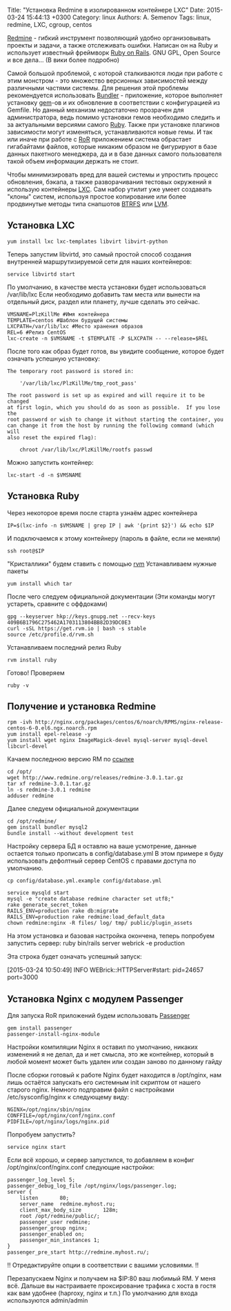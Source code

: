 Title: "Установка Redmine в изолированном контейнере LXC"
Date: 2015-03-24 15:44:13 +0300
Category: linux
Authors: A. Semenov
Tags: linux, redmine, LXC, cgroup, centos

[Redmine][l01] - гибкий инструмент позволяющий удобно организовывать проекты и задачи, а также отслеживать ошибки. Написан он на Ruby и использует известный фреймворк [Ruby on Rails][l02]. GNU GPL, Open Source и все дела... (В вики более подробно)


Самой большой проблемой, с которой сталкиваются люди при работе с этим монстром - это множество версионных зависимостей между различными частями системы. Для решения этой проблемы рекомендуется использовать [Bundler][l03] - приложение, которое выполняет установку [gem][l04]-ов и их обновление в соответствии с конфигурацией из Gemfile. Но данный механизм недостаточно прозрачен для администратора, ведь помимо установки гемов необходимо следить и за актуальными версиями самого [Ruby][l05]. Также при установке плагинов зависимости могут изменяться, устанавливаются новые гемы. И так или иначе при работе с [RoR][l02] приложением система обрастает гигабайтами файлов, которые никаким образом не фигурируют в базе данных пакетного менеджера, да и в базе данных самого пользователя такой объем информации держать не стоит.

Чтобы минимизировать вред для вашей системы и упростить процесс обновления, бэкапа, а также разворачивания тестовых окружений я использую контейнеры [LXC][l06]. Сам набор утилит уже умеет создавать "клоны" систем, используя простое копирование или более продвинутые методы типа снапшотов [BTRFS][l07] или [LVM][l08].

## Установка LXC

    yum install lxc lxc-templates libvirt libvirt-python

Теперь запустим libvirtd, это самый простой способ создания внутренней маршрутизируемой сети для наших контейнеров:

    service libvirtd start

По умолчанию, в качестве места установки будет использоваться /var/lib/lxc 
Если необходимо добавить там места или вынести на отдельный диск, раздел или планету, лучше сделать это сейчас.

    VMSNAME=PlzKillMe #Имя контейнера
    TEMPLATE=centos #Шаблон будущей системы
    LXCPATH=/var/lib/lxc #Место хранения образов
    REL=6 #Релиз CentOS
    lxc-create -n $VMSNAME -t $TEMPLATE -P $LXCPATH -- --release=$REL

После того как образ будет готов, вы увидите сообщение, которое будет означать успешную установку:

    The temporary root password is stored in:

        '/var/lib/lxc/PlzKillMe/tmp_root_pass'

    The root password is set up as expired and will require it to be changed
    at first login, which you should do as soon as possible.  If you lose the
    root password or wish to change it without starting the container, you
    can change it from the host by running the following command (which will
    also reset the expired flag):

        chroot /var/lib/lxc/PlzKillMe/rootfs passwd

Можно запустить контейнер:

    lxc-start -d -n $VMSNAME

## Установка Ruby

Через некоторое время после старта узнаём адрес контейнера

    IP=$(lxc-info -n $VMSNAME | grep IP | awk '{print $2}') && echo $IP

И подключаемся к этому контейнеру (пароль в файле, если не меняли)

    ssh root@$IP

"Кристаллики" будем ставить с помощью [rvm][l09]
Устанавливаем нужные пакеты

    yum install which tar

После чего следуем официальной документации (Эти команды могут устареть, сравните с оффдоками)

    gpg --keyserver hkp://keys.gnupg.net --recv-keys 409B6B1796C275462A1703113804BB82D39DC0E3
    сurl -sSL https://get.rvm.io | bash -s stable
    source /etc/profile.d/rvm.sh

Устанавливаем последний релиз Ruby

    rvm install ruby

Готово!
Проверяем

    ruby -v

## Получение и установка Redmine

    rpm -ivh http://nginx.org/packages/centos/6/noarch/RPMS/nginx-release-centos-6-0.el6.ngx.noarch.rpm
    yum install epel-release -y
    yum install wget nginx ImageMagick-devel mysql-server mysql-devel libcurl-devel

Качаем последнюю версию RM по [ссылке][l10]

    cd /opt/
    wget http://www.redmine.org/releases/redmine-3.0.1.tar.gz
    tar xf redmine-3.0.1.tar.gz
    ln -s redmine-3.0.1 redmine
    adduser redmine

Далее следуем официальной документации

    cd /opt/redmine/
    gem install bundler mysql2
    bundle install --without development test

Настройку сервера БД я оставлю на ваше усмотрение, данные остается только прописать в config/database.yml
В этом примере я буду использовать дефолтный сервер CentOS с правами доступа по умолчанию.

    cp config/database.yml.example config/database.yml

    service mysqld start
    mysql -e "create database redmine character set utf8;"
    rake generate_secret_token
    RAILS_ENV=production rake db:migrate
    RAILS_ENV=production rake redmine:load_default_data
    chown redmine:nginx -R files/ log/ tmp/ public/plugin_assets

На этом установка и базовая настройка окончена, теперь попробуем запустить сервер:
ruby bin/rails server webrick -e production

Эта строка будет означать успешный запуск:

[2015-03-24 10:50:49] INFO  WEBrick::HTTPServer#start: pid=24657 port=3000

## Установка Nginx с модулем Passenger

Для запуска RoR приложений будем использовать [Passenger][l11]

    gem install passenger
    passenger-install-nginx-module

Настройки компиляции Nginx я оставил по умолчанию, никаких изменений я не делал, да и нет смысла, это же контейнер, который в любой момент может быть удален или создан заново по данному гайду

После сборки готовый к работе Nginx будет находится в /opt/nginx, нам лишь остаётся запускать его системным init скриптом от нашего старого nginx.
Немного подправим файл с настройками /etc/sysconfig/nginx к следующему виду:

    NGINX=/opt/nginx/sbin/nginx
    CONFFILE=/opt/nginx/conf/nginx.conf
    PIDFILE=/opt/nginx/logs/nginx.pid

Попробуем запустить?

    service nginx start

Если всё хорошо, и сервер запустился, то добавляем в конфиг /opt/nginx/conf/nginx.conf следующие настройки:

    passenger_log_level 5;
    passenger_debug_log_file /opt/nginx/logs/passenger.log;
    server {
        listen       80;
        server_name  redmine.myhost.ru;
        client_max_body_size       128m;
        root /opt/redmine/public/;
        passenger_user redmine;
        passenger_group nginx;
        passenger_enabled on;
        passenger_min_instances 1;
    }
    passenger_pre_start http://redmine.myhost.ru/;

!! Отредактируйте опции в соответствии с вашими условиями. !!

Перезапускаем Nginx и получаем на $IP:80 ваш любимый RM. 
У меня всё. Дальше вы настраиваете проксирование трафика с хоста в гостя как вам удобнее (haproxy, nginx и т.п.)
По умолчанию для входа используются admin/admin 

[l01]: https://ru.wikipedia.org/wiki/Redmine
[l02]: https://ru.wikipedia.org/wiki/Ruby_on_Rails
[l03]: http://bundler.io/
[l04]: https://rubygems.org/
[l05]: https://www.ruby-lang.org/ru/
[l06]: https://linuxcontainers.org/
[l07]: https://ru.wikipedia.org/wiki/Btrfs
[l08]: https://ru.wikipedia.org/wiki/LVM
[l09]: https://rvm.io/
[l10]: http://www.redmine.org/projects/redmine/wiki/Download
[l11]: https://www.phusionpassenger.com/documentation/Users%20guide%20Nginx.html
